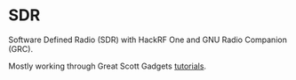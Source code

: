 # SDR
Software Defined Radio (SDR) with HackRF One and GNU Radio Companion (GRC).

Mostly working through Great Scott Gadgets [tutorials](https://greatscottgadgets.com/sdr/).
